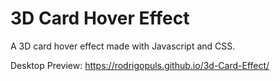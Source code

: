 # 3D Card Hover Effect
A 3D card hover effect made with Javascript and CSS.

Desktop Preview: https://rodrigopuls.github.io/3d-Card-Effect/

